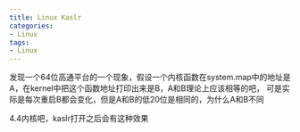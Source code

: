 ```yaml
---
title: Linux Kaslr
categories: 
- Linux
tags:
- Linux
---
```


发现一个64位高通平台的一个现象，假设一个内核函数在system.map中的地址是A，在kernel中把这个函数地址打印出来是B，A和B理论上应该相等的吧，
可是实际是每次重启B都会变化，但是A和B的低20位是相同的，为什么A和B不同

4.4内核吧，kaslr打开之后会有这种效果
